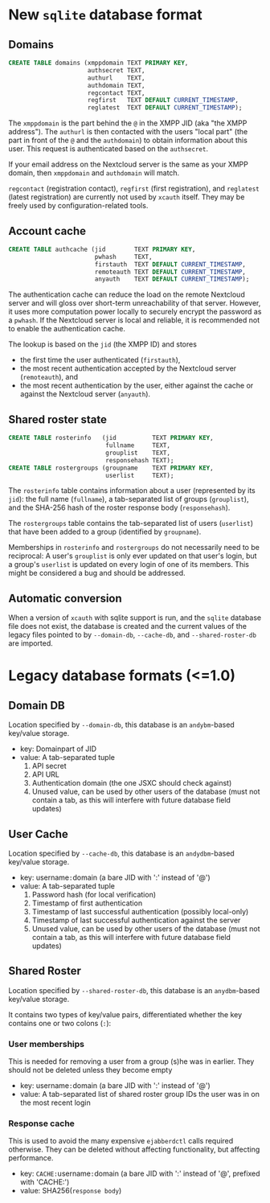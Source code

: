 # New `sqlite` database format

## Domains
```sql
CREATE TABLE domains (xmppdomain TEXT PRIMARY KEY,
                      authsecret TEXT,
                      authurl    TEXT,
                      authdomain TEXT,
                      regcontact TEXT,
                      regfirst   TEXT DEFAULT CURRENT_TIMESTAMP,
                      reglatest  TEXT DEFAULT CURRENT_TIMESTAMP);
```
The `xmppdomain` is the part behind the `@` in the XMPP JID
(aka "the XMPP address"). The `authurl` is then contacted with
the users "local part" (the part in front of the `@` and the `authdomain`)
to obtain information about this user. This request is authenticated based
on the `authsecret`.

If your email address on the Nextcloud server is the same as your XMPP domain,
then `xmppdomain` and `authdomain` will match.

`regcontact` (registration contact), `regfirst` (first registration), and
`reglatest` (latest registration) are currently not used by `xcauth` itself.
They may be freely used by configuration-related tools.

## Account cache

```sql
CREATE TABLE authcache (jid        TEXT PRIMARY KEY,
                        pwhash     TEXT,
                        firstauth  TEXT DEFAULT CURRENT_TIMESTAMP,
                        remoteauth TEXT DEFAULT CURRENT_TIMESTAMP,
                        anyauth    TEXT DEFAULT CURRENT_TIMESTAMP);
```

The authentication cache can reduce the load on the remote Nextcloud
server and will gloss over short-term unreachability of that server.
However, it uses more computation power locally to securely encrypt
the password as a `pwhash`. If the Nextcloud server is local and
reliable, it is recommended not to enable the authentication cache.

The lookup is based on the `jid` (the XMPP ID) and stores
- the first time the user authenticated (`firstauth`),
- the most recent authentication accepted by the Nextcloud server
  (`remoteauth`), and
- the most recent authentication by the user, either against the cache
  or against the Nextcloud server (`anyauth`).

## Shared roster state

```sql
CREATE TABLE rosterinfo   (jid          TEXT PRIMARY KEY,
                           fullname     TEXT,
                           grouplist    TEXT,
                           responsehash TEXT);
CREATE TABLE rostergroups (groupname    TEXT PRIMARY KEY,
                           userlist     TEXT);
```

The `rosterinfo` table contains information about a user
(represented by its `jid`): the full name (`fullname`),
a tab-separated list of groups (`grouplist`),
and the SHA-256 hash of the roster response body (`responsehash`).

The `rostergroups` table contains the tab-separated list of users
(`userlist`) that have been added to a group (identified by `groupname`).

Memberships in `rosterinfo` and `rostergroups` do not necessarily need
to be reciprocal: A user's `grouplist` is only ever updated on that user's
login, but a group's `userlist` is updated on every login of one of its
members. This might be considered a bug and should be addressed.

## Automatic conversion
When a version of `xcauth` with sqlite support is run, and the `sqlite`
database file does not exist, the database is created and the current values
of the legacy files pointed to by `--domain-db`, `--cache-db`,
and `--shared-roster-db` are imported.


# Legacy database formats (<=1.0)

## Domain DB
Location specified by `--domain-db`, this database is an `andybm`-based key/value storage.

- key: Domainpart of JID
- value: A tab-separated tuple
  1. API secret
  2. API URL
  3. Authentication domain (the one JSXC should check against)
  4. Unused value, can be used by other users of the database (must not contain a tab, as this will interfere with future database field updates)

## User Cache
Location specified by `--cache-db`, this database is an `andydbm`-based key/value storage.

- key: username`:`domain (a bare JID with ':' instead of '@')
- value: A tab-separated tuple
  1. Password hash (for local verification)
  2. Timestamp of first authentication
  3. Timestamp of last successful authentication (possibly local-only)
  4. Timestamp of last successful authentication against the server
  5. Unused value, can be used by other users of the database (must not contain a tab, as this will interfere with future database field updates)

## Shared Roster
Location specified by `--shared-roster-db`, this database is an `anydbm`-based key/value storage.

It contains two types of key/value pairs, differentiated whether the key contains one or two colons (`:`):

### User memberships

This is needed for removing a user from a group (s)he was in earlier. They should not be
deleted unless they become empty

- key: username`:`domain (a bare JID with ':' instead of '@')
- value: A tab-separated list of shared roster group IDs the user was in on the most recent login

### Response cache

This is used to avoid the many expensive `ejabberdctl` calls required otherwise.
They can be deleted without affecting functionality, but affecting performance.

- key: `CACHE:`username`:`domain (a bare JID with ':' instead of '@', prefixed with 'CACHE:')
- value: SHA256(`response body`)
